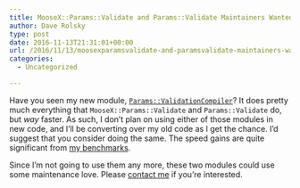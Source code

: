 ```yaml
---
title: MooseX::Params::Validate and Params::Validate Maintainers Wanted
author: Dave Rolsky
type: post
date: 2016-11-13T21:31:01+00:00
url: /2016/11/13/moosexparamsvalidate-and-paramsvalidate-maintainers-wanted/
categories:
  - Uncategorized

---
```

Have you seen my new module, [`Params::ValidationCompiler`][1]? It does pretty much everything that `MooseX::Params::Validate` and `Params::Validate` do, but _way_ faster. As such, I don&#8217;t plan on using either of those modules in new code, and I&#8217;ll be converting over my old code as I get the chance. I&#8217;d suggest that you consider doing the same. The speed gains are quite significant from [my benchmarks][2].

Since I&#8217;m not going to use them any more, these two modules could use some maintenance love. Please [contact me][3] if you&#8217;re interested.

 [1]: https://metacpan.org/pod/Params::ValidationCompiler
 [2]: http://blog.urth.org/2016/06/05/making-datetime-faster-and-slower/
 [3]: mailto:autarch@urth.org